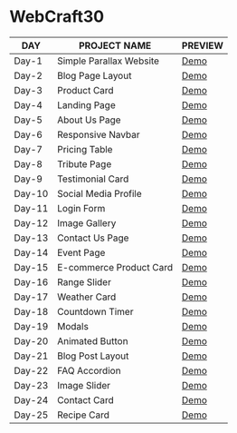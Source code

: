 # WebCraft30
| DAY | PROJECT NAME | PREVIEW |
|-----|--------------|---------|
|Day-1| Simple Parallax Website | [Demo](https://manuacharya55.github.io/WebCraft30/Day-1/)|
|Day-2| Blog Page Layout | [Demo](https://manuacharya55.github.io/WebCraft30/Day-2/)|
|Day-3| Product Card | [Demo](https://manuacharya55.github.io/WebCraft30/Day-3/)|
|Day-4| Landing Page | [Demo](https://manuacharya55.github.io/WebCraft30/Day-4/)|
|Day-5| About Us Page | [Demo](https://manuacharya55.github.io/WebCraft30/Day-5/)|
|Day-6| Responsive Navbar | [Demo](https://manuacharya55.github.io/WebCraft30/Day-6/)|
|Day-7| Pricing Table |  [Demo](https://manuacharya55.github.io/WebCraft30/Day-7/)|
|Day-8| Tribute Page | [Demo](https://manuacharya55.github.io/WebCraft30/Day-8/)|
|Day-9| Testimonial Card | [Demo](https://manuacharya55.github.io/WebCraft30/Day-9/)|
|Day-10| Social Media Profile | [Demo](https://manuacharya55.github.io/WebCraft30/Day-10/)|
|Day-11| Login Form | [Demo](https://manuacharya55.github.io/WebCraft30/Day-11/)|
|Day-12| Image Gallery | [Demo](https://manuacharya55.github.io/WebCraft30/Day-12/)|
|Day-13| Contact Us Page | [Demo](https://manuacharya55.github.io/WebCraft30/Day-13/)|
|Day-14| Event Page | [Demo](https://manuacharya55.github.io/WebCraft30/Day-14/)|
|Day-15| E-commerce Product Card | [Demo](https://manuacharya55.github.io/WebCraft30/Day-15/)|
|Day-16| Range Slider | [Demo](https://manuacharya55.github.io/WebCraft30/Day-16/)|
|Day-17| Weather Card | [Demo](https://manuacharya55.github.io/WebCraft30/Day-17/)|
|Day-18| Countdown Timer | [Demo](https://manuacharya55.github.io/WebCraft30/Day-18/)|
|Day-19| Modals | [Demo](https://manuacharya55.github.io/WebCraft30/Day-19/)|
|Day-20| Animated Button | [Demo](https://manuacharya55.github.io/WebCraft30/Day-20/)|
|Day-21| Blog Post Layout | [Demo](https://manuacharya55.github.io/WebCraft30/Day-21/)|
|Day-22| FAQ Accordion | [Demo](https://manuacharya55.github.io/WebCraft30/Day-22/)|
|Day-23| Image Slider | [Demo](https://manuacharya55.github.io/WebCraft30/Day-23/)|
|Day-24| Contact Card | [Demo](https://manuacharya55.github.io/WebCraft30/Day-24/)|
|Day-25| Recipe Card | [Demo](https://manuacharya55.github.io/WebCraft30/Day-25/)|
